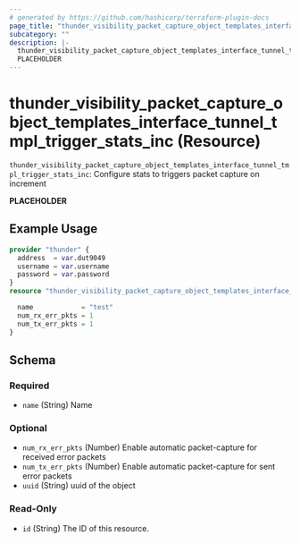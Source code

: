 ```yaml
---
# generated by https://github.com/hashicorp/terraform-plugin-docs
page_title: "thunder_visibility_packet_capture_object_templates_interface_tunnel_tmpl_trigger_stats_inc Resource - terraform-provider-thunder"
subcategory: ""
description: |-
  thunder_visibility_packet_capture_object_templates_interface_tunnel_tmpl_trigger_stats_inc: Configure stats to triggers packet capture on increment
  PLACEHOLDER
---
```


# thunder_visibility_packet_capture_object_templates_interface_tunnel_tmpl_trigger_stats_inc (Resource)

`thunder_visibility_packet_capture_object_templates_interface_tunnel_tmpl_trigger_stats_inc`: Configure stats to triggers packet capture on increment

__PLACEHOLDER__

## Example Usage

```terraform
provider "thunder" {
  address  = var.dut9049
  username = var.username
  password = var.password
}
resource "thunder_visibility_packet_capture_object_templates_interface_tunnel_tmpl_trigger_stats_inc" "thunder_visibility_packet_capture_object_templates_interface_tunnel_tmpl_trigger_stats_inc" {

  name            = "test"
  num_rx_err_pkts = 1
  num_tx_err_pkts = 1
}
```

<!-- schema generated by tfplugindocs -->
## Schema

### Required

- `name` (String) Name

### Optional

- `num_rx_err_pkts` (Number) Enable automatic packet-capture for received error packets
- `num_tx_err_pkts` (Number) Enable automatic packet-capture for sent error packets
- `uuid` (String) uuid of the object

### Read-Only

- `id` (String) The ID of this resource.


